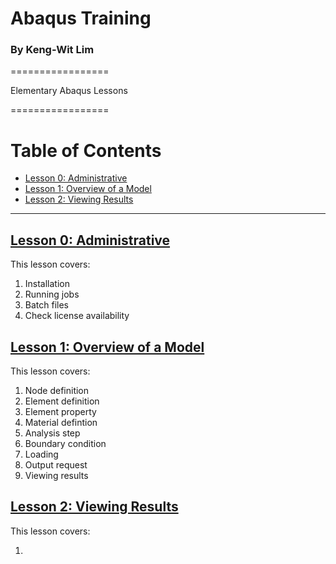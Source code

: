 # Abaqus Training
### By Keng-Wit Lim

=================

Elementary Abaqus Lessons 

=================


Table of Contents
=================

  * [Lesson 0: Administrative](#lesson-0)  
  * [Lesson 1: Overview of a Model](#lesson-1)  
  * [Lesson 2: Viewing Results](#lesson-2)  
  
---

## [Lesson 0: Administrative](00_Lesson#lesson-0)
This lesson covers:

 1. Installation
 2. Running jobs
 3. Batch files
 4. Check license availability

## [Lesson 1: Overview of a Model](01_Lesson#lesson-1)

This lesson covers:

 1. Node definition
 2. Element definition
 3. Element property
 4. Material defintion
 5. Analysis step
 6. Boundary condition
 7. Loading
 8. Output request
 9. Viewing results 

## [Lesson 2: Viewing Results](02_Lesson#lesson-2)

This lesson covers:

 1. 
 
